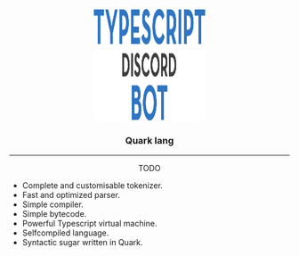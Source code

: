 <p align="center">
  <a href="" rel="noopener">
 <img width=200px height=200px src="assets/logo.png" alt="Project logo"></a>
</p>

<h3 align="center">Quark lang</h3>

---

<p align="center"> 
    TODO
    <br> 
</p>


- Complete and customisable tokenizer.
- Fast and optimized parser.
- Simple compiler.
- Simple bytecode.
- Powerful Typescript virtual machine.
- Selfcompiled language.
- Syntactic sugar written in Quark.
